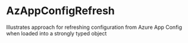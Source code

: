 # AzAppConfigRefresh
Illustrates approach for refreshing configuration from Azure App Config when loaded into a strongly typed object

